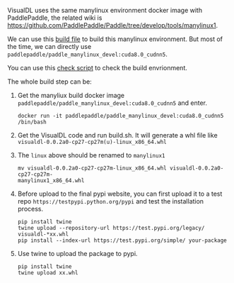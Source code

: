 VisualDL uses the same manylinux environment docker image with PaddlePaddle, the related wiki is <https://github.com/PaddlePaddle/Paddle/tree/develop/tools/manylinux1>.

We can use this [build file](https://github.com/PaddlePaddle/Paddle/blob/develop/tools/manylinux1/build_scripts/build.sh) to build this manylinux environment. But most of the time, we can directly use `paddlepaddle/paddle_manylinux_devel:cuda8.0_cudnn5`.

You can use this [check script](https://github.com/PaddlePaddle/Paddle/blob/develop/tools/manylinux1/build_scripts/manylinux1-check.py) to check the build envrionment.

The whole build step can be:

1. Get the manyliux build docker image `paddlepaddle/paddle_manylinux_devel:cuda8.0_cudnn5` and enter.

    ```shell
    docker run -it paddlepaddle/paddle_manylinux_devel:cuda8.0_cudnn5 /bin/bash
    ```

1. Get the VisualDL code and run build.sh. It will generate a whl file like `visualdl-0.0.2a0-cp27-cp27m(u)-linux_x86_64.whl`

1. The `linux` above should be renamed to `manylinux1`

    ```shell
    mv visualdl-0.0.2a0-cp27-cp27m-linux_x86_64.whl visualdl-0.0.2a0-cp27-cp27m-
    manylinux1_x86_64.whl
    ```
1. Before upload to the final pypi website, you can first upload it to a test repo `https://testpypi.python.org/pypi` and test the installation process.
    ```shell
    pip install twine
    twine upload --repository-url https://test.pypi.org/legacy/ visualdl-*xx.whl
    pip install --index-url https://test.pypi.org/simple/ your-package
    ```

1. Use twine to upload the package to pypi.
    ```shell
    pip install twine
    twine upload xx.whl
    ```
